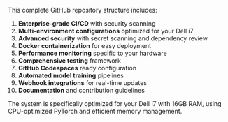 
This complete GitHub repository structure includes:

1. **Enterprise-grade CI/CD** with security scanning
2. **Multi-environment configurations** optimized for your Dell i7
3. **Advanced security** with secret scanning and dependency review
4. **Docker containerization** for easy deployment
5. **Performance monitoring** specific to your hardware
6. **Comprehensive testing** framework
7. **GitHub Codespaces** ready configuration
8. **Automated model training** pipelines
9. **Webhook integrations** for real-time updates
10. **Documentation** and contribution guidelines

The system is specifically optimized for your Dell i7 with 16GB RAM, using CPU-optimized PyTorch and efficient memory management.
